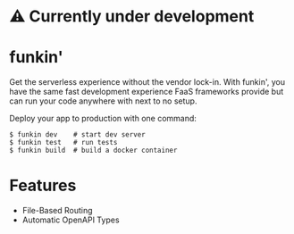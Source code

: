 # ⚠️ Currently under development

# funkin'

Get the serverless experience without the vendor lock-in.
With funkin', you have the same fast development experience FaaS frameworks provide but can run your code anywhere with next to no setup.

Deploy your app to production with one command:

```
$ funkin dev    # start dev server
$ funkin test   # run tests
$ funkin build  # build a docker container
```

# Features

- File-Based Routing
- Automatic OpenAPI Types

<!--

generate openapi
https://github.com/kogosoftwarellc/open-api/tree/master/packages/openapi-framework

router?
https://github.com/lukeed/trouter

 -->
